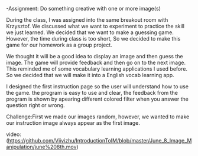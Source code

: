 -Assignment: Do something creative with one or more image(s)

During the class, I was assigned into the same breakout room with Krzysztof. We discussed what we want to experiment to practice the skill we just learned. We decided that we want to make a guessing game.
However, the time during class is too short, So we decided to make this game for our homework as a group project. 

We thought it will be a good idea to display an image and then guess the image. The game will provide feedback and then go on to the next image.
This reminded me of some vocabulary learning applications I used before. So we decided that we will make it into a English vocab learning app.

I designed the first instruction page so the user will understand how to use the game. 
the program is easy to use and clear, the feedback from the program is shown by apearing different colored filter when you answer the question right or wrong.

Challenge:First we made our images random, however, we wanted to make our instruction image always appear as the first image. 

video:(https://github.com/Viivizhu/IntroductionToIM/blob/master/June_8_Image_Manipulation/june%208th.mov)

